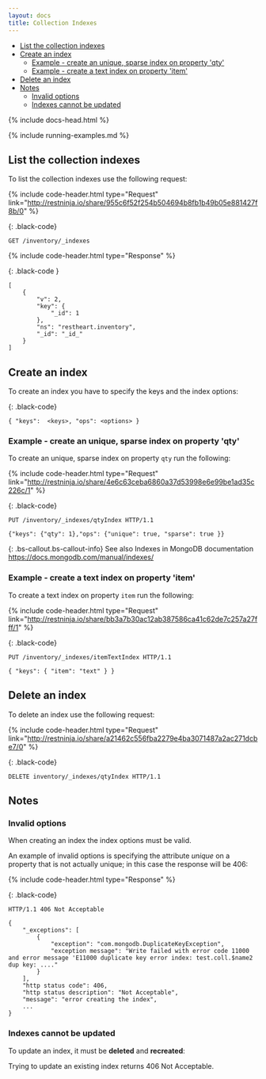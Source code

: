 ```yaml
---
layout: docs
title: Collection Indexes
---
```


<div markdown="1" class="d-none d-xl-block col-xl-2 order-last bd-toc">

- [List the collection indexes](#list-the-collection-indexes)
- [Create an index](#create-an-index)
    - [Example - create an unique, sparse index on property 'qty'](#example---create-an-unique-sparse-index-on-property-qty)
    - [Example - create a text index on property 'item'](#example---create-a-text-index-on-property-item)
- [Delete an index](#delete-an-index)
- [Notes](#notes)
    - [Invalid options](#invalid-options)
    - [Indexes cannot be updated](#indexes-cannot-be-updated)

</div>
<div markdown="1" class="col-12 col-md-9 col-xl-8 py-md-3 bd-content">

{% include docs-head.html %} 

{% include running-examples.md %}


## List the collection indexes

To list the collection indexes use the following request:

{% include code-header.html 
    type="Request" 
    link="http://restninja.io/share/955c6f52f254b504694b8fb1b49b05e881427f8b/0"
%}

{: .black-code}
```
GET /inventory/_indexes
```
{% include code-header.html 
    type="Response" 
%}

{: .black-code }
```
[
    {
        "v": 2,
        "key": {
            "_id": 1
        },
        "ns": "restheart.inventory",
        "_id": "_id_"
    }
]
```

## Create an index

To create an index you have to specify the keys and the index options:

{: .black-code}
```
{ "keys":  <keys>, "ops": <options> }
```
### Example - create an unique, sparse index on property 'qty'

To create an unique, sparse index on property `qty` run the following:

{% include code-header.html 
    type="Request" 
    link="http://restninja.io/share/4e6c63ceba6860a37d53998e6e99be1ad35c226c/1"
%}


{: .black-code}
```
PUT /inventory/_indexes/qtyIndex HTTP/1.1

{"keys": {"qty": 1},"ops": {"unique": true, "sparse": true }}
```

{: .bs-callout.bs-callout-info}
See also
Indexes in MongoDB documentation
<https://docs.mongodb.com/manual/indexes/>


### Example - create a text index on property 'item'

To create a text index on property `item` run the following:

{% include code-header.html 
    type="Request" 
    link="http://restninja.io/share/bb3a7b30ac12ab387586ca41c62de7c257a27fff/1"
%}

{: .black-code}
```
PUT /inventory/_indexes/itemTextIndex HTTP/1.1

{ "keys": { "item": "text" } }
```


## Delete an index

To delete an index use the following request:

{% include code-header.html 
    type="Request" 
    link="http://restninja.io/share/a21462c556fba2279e4ba3071487a2ac271dcbe7/0"
%}

{: .black-code}
```
DELETE inventory/_indexes/qtyIndex HTTP/1.1
```

## Notes

### Invalid options

When creating an index the index options must be valid.

An example of invalid options is specifying the attribute *unique* on a
property that is not actually unique; in this case the response will
be 406:

{% include code-header.html 
    type="Response" 
%}

{: .black-code}
```
HTTP/1.1 406 Not Acceptable
 
{
    "_exceptions": [
        {
            "exception": "com.mongodb.DuplicateKeyException", 
            "exception message": "Write failed with error code 11000 and error message 'E11000 duplicate key error index: test.coll.$name2 dup key: ...."
        }
    ],
    "http status code": 406, 
    "http status description": "Not Acceptable", 
    "message": "error creating the index",
    ...
}
```

### Indexes cannot be updated

To update an index, it must be **deleted** and **recreated**:

Trying to update an existing index returns 406 Not Acceptable.


</div>